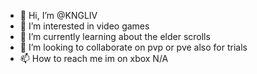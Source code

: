- 👋 Hi, I’m @KNGLIV
- 👀 I’m interested in video games
- 🌱 I’m currently learning about the elder scrolls 
- 💞️ I’m looking to collaborate on pvp or pve also for trials
- 📫 How to reach me im on xbox N/A

<!---
KNGLIVLEO/KNGLIV is a ✨ special ✨ repository because its `README.md` (this file) appears on your GitHub profile.
You can click the Preview link to take a look at your changes.
--
